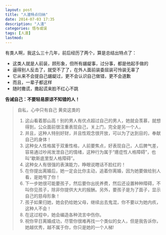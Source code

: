 ```yaml
---
layout: post
title: "人渣特点归纳"
date: 2014-07-03 17:35
description: "人渣"
categories: 悟与或误
tags: [人渣]
lastmod: 
--- 
```


有类人啊，我这么三十几年，前后经历了两个，算是总结出特点了：

+ 这类人就是人前装，顾形象，但所有龌龊事，过分事，都是他起手做的
+ 逼得别人反击了，就受不了了，在外人面前装委屈装可怜装无辜了
+ 它从来不会提自己龌龊过，更不会认识自己做错，更不会道歉
+ 而且，一辈子都这样
+ 随时撒谎，撒起谎来脸不红心不跳

**告诫自己：不要轻易原谅不知错的人！**


> 自私，心中只有自己
> 黄奕这类的
> 1. 这山看着那山高！别的男人有优点超过自己的男人，她就会羡慕，就想得到，公众面前很注重表现自己，关上门，完全是另一个人，
> 2. 并且，这种人特别好财，并且性观念很开放，可以为了达到目的，奉献自己的身体！
> 3. 这种女人性格属于双重性格，人前要焦点，好表现自己，人后脾气差，容易通过吵闹发泄自己的情绪，这种行为属于“癔症性人格障碍”，也叫“歇斯底里型人格障碍”。
> 4. 这种女人有很强的表演能力，睁眼说瞎话不脸红的！
> 5. 在你提出离婚后，她一定会比你主动，追着你离婚，因为她要做给别人看，是她甩了你！
> 6. 下一步她很可能要孩子，然后要你出抚养费，然后还设置种种障碍，不叫你见孩子，除非你提供大大的报酬。另外，要孩子是为了面子，显示自己的慈母形象！
> 7. 孩子如果归她，她会扔给她父母，继续出去鬼混，你不要以为她内疚，这种人不会！
> 8. 在这过程中，她会编造各种流言中伤你。
> 9. 祝你早日离婚成功，尽管你很难再找一个类似的女人，但是我告诉你，她越优秀，越不属于你，你只是她的一个人梯!

